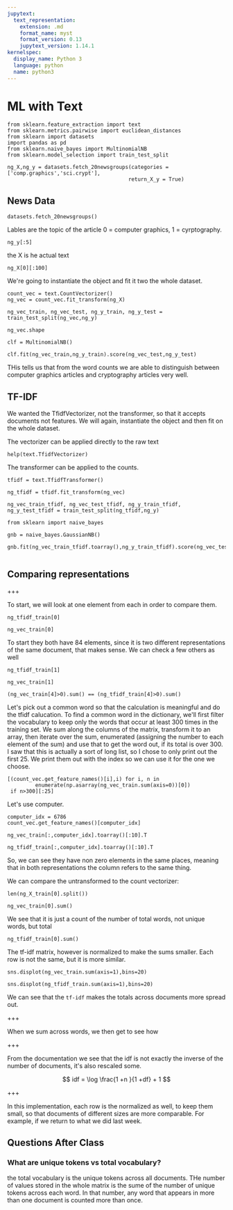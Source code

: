 ```yaml
---
jupytext:
  text_representation:
    extension: .md
    format_name: myst
    format_version: 0.13
    jupytext_version: 1.14.1
kernelspec:
  display_name: Python 3
  language: python
  name: python3
---
```


# ML with Text

```{code-cell} ipython3
from sklearn.feature_extraction import text
from sklearn.metrics.pairwise import euclidean_distances
from sklearn import datasets
import pandas as pd
from sklearn.naive_bayes import MultinomialNB
from sklearn.model_selection import train_test_split

ng_X,ng_y = datasets.fetch_20newsgroups(categories =['comp.graphics','sci.crypt'],
                                       return_X_y = True)
```

## News Data


```{code-cell} ipython3
datasets.fetch_20newsgroups()
```

Lables are the topic of the article 0 = computer graphics, 1 = cyrptography.

```{code-cell} ipython3
ng_y[:5]
```

the X is he actual text

```{code-cell} ipython3
ng_X[0][:100]
```


We're going to instantiate the object and fit it two the whole dataset.

```{code-cell} ipython3
count_vec = text.CountVectorizer()
ng_vec = count_vec.fit_transform(ng_X)
```

```{code-cell} ipython3
ng_vec_train, ng_vec_test, ng_y_train, ng_y_test = train_test_split(ng_vec,ng_y)
```

```{code-cell} ipython3
ng_vec.shape
```

```{code-cell} ipython3
clf = MultinomialNB()
```


```{code-cell} ipython3
clf.fit(ng_vec_train,ng_y_train).score(ng_vec_test,ng_y_test)
```


THis tells us that from the word counts we are able to distinguish between computer graphics articles and cryptography articles very well.

## TF-IDF


We wanted the TfidfVectorizer, not the transformer, so that it accepts documents not features. We will again, instantiate the object and then fit on the whole dataset.

The vectorizer can be applied directly to the raw text

```{code-cell} ipython3
help(text.TfidfVectorizer)
```

The transformer can be applied to the counts. 

```{code-cell} ipython3
tfidf = text.TfidfTransformer()
```

```{code-cell} ipython3
ng_tfidf = tfidf.fit_transform(ng_vec)
```

```{code-cell} ipython3
ng_vec_train_tfidf, ng_vec_test_tfidf, ng_y_train_tfidf, ng_y_test_tfidf = train_test_split(ng_tfidf,ng_y)
```

```{code-cell} ipython3
from sklearn import naive_bayes
```

```{code-cell} ipython3
gnb = naive_bayes.GaussianNB()
```

```{code-cell} ipython3
gnb.fit(ng_vec_train_tfidf.toarray(),ng_y_train_tfidf).score(ng_vec_test_tfidf.toarray(),ng_y_test_tfidf)
```

```{code-cell} ipython3

```


## Comparing representations

+++

To start, we will look at one element from each in order to compare them.

```{code-cell} ipython3
ng_tfidf_train[0]
```

```{code-cell} ipython3
ng_vec_train[0]
```

To start they both have 84 elements, since it is two different representations of the same document, that makes sense.  We can check a few others as well

```{code-cell} ipython3
ng_tfidf_train[1]
```

```{code-cell} ipython3
ng_vec_train[1]
```

```{code-cell} ipython3
(ng_vec_train[4]>0).sum() == (ng_tfidf_train[4]>0).sum()
```

Let's pick out a common word so that the calculation is meaningful and do the tfidf calucation. To find a common word in the dictionary, we'll first filter the vocabulary to keep only the words that occur at least 300 times in the training set. We sum along the columns of the matrix, transform it to an array, then iterate over the sum, enumerated (assigning the number to each element of the sum) and use that to get the word out, if its total is over 300.  I saw that this is actually a sort of long list, so I chose to only print out the first 25. We print them out with the index so we can use it for the one we choose.  

```{code-cell} ipython3
[(count_vec.get_feature_names()[i],i) for i, n in
         enumerate(np.asarray(ng_vec_train.sum(axis=0))[0])
 if n>300][:25]
```

Let's use computer.

```{code-cell} ipython3
computer_idx = 6786
count_vec.get_feature_names()[computer_idx]
```

```{code-cell} ipython3
ng_vec_train[:,computer_idx].toarray()[:10].T
```

```{code-cell} ipython3
ng_tfidf_train[:,computer_idx].toarray()[:10].T
```

So, we can see they have non zero elements in the same places, meaning that in both representations the column refers to the same thing.

We can compare the untransformed to the count vectorizer:

```{code-cell} ipython3
len(ng_X_train[0].split())
```

```{code-cell} ipython3
ng_vec_train[0].sum()
```

We see that it is just a count of the number of total words, not unique words, but total

```{code-cell} ipython3
ng_tfidf_train[0].sum()
```

The tf-idf matrix, however is normalized to make the sums smaller. Each row is not the same, but it is more similar.

```{code-cell} ipython3
sns.displot(ng_vec_train.sum(axis=1),bins=20)
```

```{code-cell} ipython3
sns.displot(ng_tfidf_train.sum(axis=1),bins=20)
```

We can see that the `tf-idf` makes the totals across documents more spread out.

+++

When we sum across words, we then get to see how

+++

From the documentation we see that the idf is not exactly the inverse of the number of documents, it's also rescaled some.

$$ idf = \log \frac{1 +n }{1 +df} + 1 $$

+++

In this implementation, each row is the normalized as well, to keep them small, so that documents of different sizes are more comparable.  For example, if we return to what we did last week.


## Questions After Class

### What are unique tokens vs total vocabulary?

 the total vocabulary is the unique tokens across all documents.  THe number of values stored in the whole matrix is the sume of the number of unique tokens across each word.  In that number, any word that appears in more than one document is counted more than once.